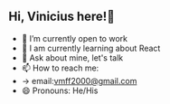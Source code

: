 ## Hi, Vinicius here!👋
<!--
Apresentação
-->

- 🔭 I’m currently open to work
- 🌱 I am currently learning about React
- 💬 Ask about mine, let's talk
- 📫 How to reach me: 
-  -> email:vmff2000@gmail.com 
- 😄 Pronouns: He/His



##
